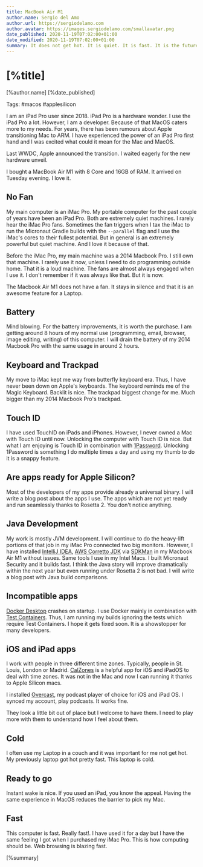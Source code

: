 ```yaml
---
title: MacBook Air M1
author.name: Sergio del Amo
author.url: https://sergiodelamo.com
author.avatar: https://images.sergiodelamo.com/smallavatar.png 
date_published: 2020-11-19T07:02:00+01:00
date_modified: 2020-11-19T07:02:00+01:00
summary: It does not get hot. It is quiet. It is fast. It is the future. It is now. 
---
```


# [%title]

[%author.name] [%date_published]

Tags: #macos #applesilicon

I am an iPad Pro user since 2018. iPad Pro is a hardware wonder. I use the iPad Pro a lot. However, I am a developer. Because of that MacOS caters more to my needs. For years, there has been rumours about Apple transitioning Mac to ARM. I have experienced the power of an iPad Pro first hand and I was excited what could it mean for the Mac and MacOS.

Last WWDC, Apple announced the transition. I waited eagerly for the new hardware unveil. 

I bought a MacBook Air M1 with 8 Core and 16GB of RAM. It arrived on Tuesday evening. I love it. 

## No Fan

My main computer is an iMac Pro. My portable computer for the past couple of years have been an iPad Pro. Both are extremely quiet machines. I rarely hear the iMac Pro fans. Sometimes the fan triggers when I tax the iMac to run the Micronaut Gradle builds with the `--parallel` flag and I use the iMac's cores to their fullest potential. But in general is an extremely powerful but quiet machine. And I love it because of that. 

Before the iMac Pro, my main machine was a 2014 Macbook Pro. I still own that machine. I rarely use it now, unless I need to do programming outside home. That it is a loud machine. The fans are almost always engaged when I use it. I don't remember if it was always like that. But it is now.

The Macbook Air M1 does not have a fan. It stays in silence and that it is an awesome feature for a Laptop.

## Battery

Mind blowing. For the battery improvements, it is worth the purchase. I am getting around 8 hours of my normal use (programming, email, browser, image editing, writing) of this computer. I will drain the battery of my 2014 Macbook Pro with the same usage in around 2 hours. 

## Keyboard and Trackpad

My move to iMac kept me way from butterfly keyboard era. Thus, I have never been down on Apple's keyboards. The keyboard reminds me of the Magic Keyboard. Backlit is nice. The trackpad biggest change for me. Much bigger than my 2014 Macbook Pro's trackpad.  

## Touch ID

I have used TouchID on iPads and iPhones. However, I never owned a Mac with Touch ID until now. Unlocking the computer with Touch ID is nice. But what I am enjoying is Touch ID in combination with [1Password](https://1password.com). Unlocking 1Password is something I do multiple times a day and using my thumb to do it is a snappy feature. 

## Are apps ready for Apple Silicon?

Most of the developers of my apps provide already a universal binary. I will write a blog post about the apps I use. The apps which are not yet ready and run seamlessly thanks to Rosetta 2. You don't notice anything. 

## Java Development

My work is mostly JVM development. I will continue to do the heavy-lift portions of that job in my iMac Pro connected two big monitors. However, I have installed [IntelliJ IDEA](https://www.jetbrains.com/idea/),  [AWS Corretto JDK](https://aws.amazon.com/corretto/) via [SDKMan](https://sdkman.io) in my Macbook Air M1 without issues. Same tools I use in my Intel Macs. I built Micronaut Security and it builds fast. I think the Java story will improve dramatically within the next year but even running under Rosetta 2 is not bad. I will write a blog post with Java build comparisons.

## Incompatible apps

[Docker Desktop](https://www.docker.com/products/docker-desktop) crashes on startup. I use Docker mainly in combination with [Test Containers](https://www.testcontainers.org). Thus, I am running my builds ignoring the tests which require Test Containers. I hope it gets fixed soon. It is a showstopper for many developers. 

## iOS and iPad apps

I work with people in three different time zones. Typically, people in St. Louis, London or Madrid. [CalZones](https://apps.apple.com/us/app/calzones/id1451728473) is a helpful app for iOS and iPadOS to deal with time zones. It was not in the Mac and now I can running it thanks to Apple Silicon macs.

I installed [Overcast](https://overcast.fm), my podcast player of choice for iOS and iPad OS. I synced my account, play podcasts. It works fine.

They look a little bit out of place but I welcome to have them. I need to play more with them to understand how I feel about them. 

## Cold

I often use my Laptop in a couch and it was important for me not get hot. My previously laptop got hot pretty fast. This laptop is cold. 

## Ready to go

Instant wake is nice. If you used an iPad, you know the appeal. Having the same experience in MacOS reduces the barrier to pick my Mac. 

## Fast

This computer is fast. Really fast!. I have used it for a day but I have the same feeling I got when I purchased my iMac Pro. This is how computing should be. Web browsing is blazing fast. 

[%summary]